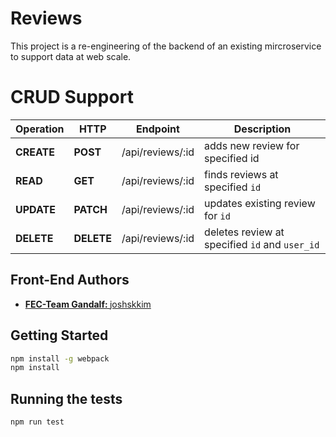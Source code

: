 # Reviews
This project is a re-engineering of the backend of an existing mircroservice to support data at web scale.

# CRUD Support
| Operation | HTTP | Endpoint | Description |
|-----------|------|--------------|-------------|
| **CREATE** | **POST** | /api/reviews/:id | adds new review for specified id |
| **READ** | **GET** | /api/reviews/:id | finds reviews at specified `id` |
| **UPDATE** | **PATCH** | /api/reviews/:id | updates existing review for `id` |
| **DELETE** | **DELETE** | /api/reviews/:id | deletes review at specified `id` and `user_id`|


## Front-End Authors
* **[FEC-Team Gandalf: ](https://github.com/Team-Gandalf)** [joshskkim](https://github.com/joshskkim)

## Getting Started
```sh
npm install -g webpack
npm install
```

## Running the tests
```sh
npm run test
```